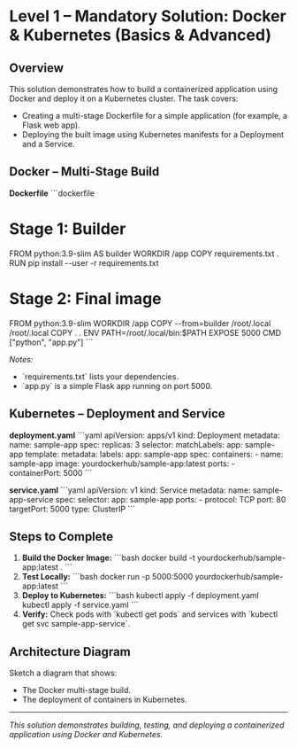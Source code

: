 # Level 1 – Mandatory Solution: Docker & Kubernetes (Basics & Advanced)

## Overview
This solution demonstrates how to build a containerized application using Docker and deploy it on a Kubernetes cluster. The task covers:
- Creating a multi-stage Dockerfile for a simple application (for example, a Flask web app).
- Deploying the built image using Kubernetes manifests for a Deployment and a Service.

## Docker – Multi-Stage Build

**Dockerfile**
\`\`\`dockerfile
# Stage 1: Builder
FROM python:3.9-slim AS builder
WORKDIR /app
COPY requirements.txt .
RUN pip install --user -r requirements.txt

# Stage 2: Final image
FROM python:3.9-slim
WORKDIR /app
COPY --from=builder /root/.local /root/.local
COPY . .
ENV PATH=/root/.local/bin:\$PATH
EXPOSE 5000
CMD ["python", "app.py"]
\`\`\`

*Notes:*
- \`requirements.txt\` lists your dependencies.
- \`app.py\` is a simple Flask app running on port 5000.

## Kubernetes – Deployment and Service

**deployment.yaml**
\`\`\`yaml
apiVersion: apps/v1
kind: Deployment
metadata:
  name: sample-app
spec:
  replicas: 3
  selector:
    matchLabels:
      app: sample-app
  template:
    metadata:
      labels:
        app: sample-app
    spec:
      containers:
      - name: sample-app
        image: yourdockerhub/sample-app:latest
        ports:
        - containerPort: 5000
\`\`\`

**service.yaml**
\`\`\`yaml
apiVersion: v1
kind: Service
metadata:
  name: sample-app-service
spec:
  selector:
    app: sample-app
  ports:
    - protocol: TCP
      port: 80
      targetPort: 5000
  type: ClusterIP
\`\`\`

## Steps to Complete
1. **Build the Docker Image:**
   \`\`\`bash
   docker build -t yourdockerhub/sample-app:latest .
   \`\`\`
2. **Test Locally:**
   \`\`\`bash
   docker run -p 5000:5000 yourdockerhub/sample-app:latest
   \`\`\`
3. **Deploy to Kubernetes:**
   \`\`\`bash
   kubectl apply -f deployment.yaml
   kubectl apply -f service.yaml
   \`\`\`
4. **Verify:**
   Check pods with \`kubectl get pods\` and services with \`kubectl get svc sample-app-service\`.

## Architecture Diagram
Sketch a diagram that shows:
- The Docker multi-stage build.
- The deployment of containers in Kubernetes.

---

*This solution demonstrates building, testing, and deploying a containerized application using Docker and Kubernetes.*
